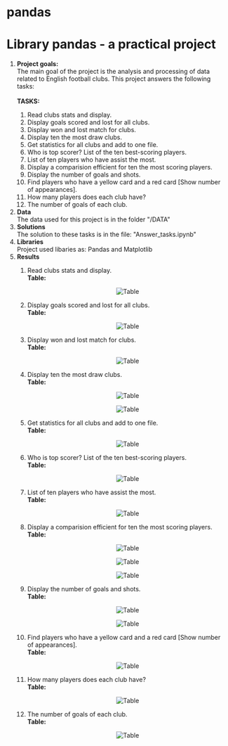 # pandas
<h1><b>Library pandas</b> - a practical project</h1>


<ol>
	<li><b>Project goals:</b></li>
	The main goal of the project is the analysis and processing of data related to English football clubs. This project 
	answers the following tasks: 	
	<br></br>
	<b>TASKS: </b>
	<ol>
		<li>Read clubs stats and display.</li>
		<li>Display goals scored and lost for all clubs.</li>
		<li>Display won and lost match for clubs.</li>
		<li>Display ten the most draw clubs.</li>
		<li>Get statistics for all clubs and add to one file.</li>
		<li>Who is top scorer? List of the ten best-scoring players.</li>
		<li>List of ten players who have assist the most.</li>
		<li>Display a comparision efficient for ten the most scoring players.</li>
		<li>Display the number of goals and shots.</li>
		<li>Find players who have a yellow card and a red card [Show number of appearances].</li>
		<li>How many players does each club have?</li>
		<li>The number of goals of each club.</li>
	</ol>
	<li><b>Data</b></li>
	The data used for this project is in the folder "/DATA"
	<li><b>Solutions</b></li>
	The solution to these tasks is in the file: "Answer_tasks.ipynb"
	<li><b>Libraries</b></li>
	Project used libaries as: Pandas and Matplotlib 
	<li><b>Results</b></li>
	<ol>
		<li>Read clubs stats and display.</li>
		<b>Table: </b>
		<p align="center">
		 	<img src="https://github.com/LukaszMikol/pandas/blob/master/screen/Task_1.png" alt="Table" title="Table">
		</p>
		<li>Display goals scored and lost for all clubs.</li>
		<b>Table: </b>
		<p align="center">
		 	<img src="https://github.com/LukaszMikol/pandas/blob/master/screen/Task_2.png" alt="Table" title="Table">
		</p>
		<li>Display won and lost match for clubs.</li>
		<b>Table: </b>
		<p align="center">
		 	<img src="https://github.com/LukaszMikol/pandas/blob/master/screen/Task_3.png" alt="Table" title="Table">
		</p>
		<li>Display ten the most draw clubs.</li>
		<b>Table: </b>
		<p align="center">
		 	<img src="https://github.com/LukaszMikol/pandas/blob/master/screen/Task_4.png" alt="Table" title="Table">
		</p>
		<p align="center">
		 	<img src="https://github.com/LukaszMikol/pandas/blob/master/screen/task_4_1.png" alt="Table" title="Table">
		</p>
		<li>Get statistics for all clubs and add to one file.</li>
		<b>Table: </b>
		<p align="center">
		 	<img src="https://github.com/LukaszMikol/pandas/blob/master/screen/task_5.png" alt="Table" title="Table">
		</p>
		<li>Who is top scorer? List of the ten best-scoring players.</li>
		<b>Table: </b>
		<p align="center">
		 	<img src="https://github.com/LukaszMikol/pandas/blob/master/screen/task_6.png" alt="Table" title="Table">
		</p>
		<li>List of ten players who have assist the most.</li>
		<b>Table: </b>
		<p align="center">
		 	<img src="https://github.com/LukaszMikol/pandas/blob/master/screen/task_7.png" alt="Table" title="Table">
		</p>
		<li>Display a comparision efficient for ten the most scoring players.</li>
		<b>Table: </b>
		<p align="center">
		 	<img src="https://github.com/LukaszMikol/pandas/blob/master/screen/task_8.png" alt="Table" title="Table">
		</p>
		<p align="center">
		 	<img src="https://github.com/LukaszMikol/pandas/blob/master/screen/task_8_1.png" alt="Table" title="Table">
		</p>
		<p align="center">
		 	<img src="https://github.com/LukaszMikol/pandas/blob/master/screen/task_8_2.png" alt="Table" title="Table">
		</p>
		<li>Display the number of goals and shots.</li>
		<b>Table: </b>
		<p align="center">
		 	<img src="https://github.com/LukaszMikol/pandas/blob/master/screen/task_9.png" alt="Table" title="Table">
		</p>
		<p align="center">
		 	<img src="https://github.com/LukaszMikol/pandas/blob/master/screen/Task_9_1.png" alt="Table" title="Table">
		</p>
		<li>Find players who have a yellow card and a red card [Show number of appearances].</li>
		<b>Table: </b>
		<p align="center">
		 	<img src="https://github.com/LukaszMikol/pandas/blob/master/screen/Task_10.png" alt="Table" title="Table">
		</p>
		<li>How many players does each club have?</li>
		<b>Table: </b>
		<p align="center">
		 	<img src="https://github.com/LukaszMikol/pandas/blob/master/screen/Task_11.png" alt="Table" title="Table">
		</p>
		<li>The number of goals of each club.</li>
		<b>Table: </b>
		<p align="center">
		 	<img src="https://github.com/LukaszMikol/pandas/blob/master/screen/Task_12.png" alt="Table" title="Table">
		</p>
	</ol>
</ol>

